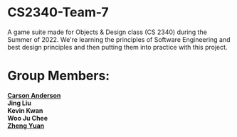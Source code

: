 # CS2340-Team-7
A game suite made for Objects & Design class (CS 2340) during the Summer of 2022. We're learning the principles of Software Engineering and best design principles and then putting them into practice with this project.

<h1>Group Members:</h1>
<p><b> 
<a href="https://majesityreal.github.io/portfolio/" target="_blank">Carson Anderson</a><br/>
Jing Liu<br/>
Kevin Kwan<br/>
Woo Ju Chee<br/>
<a href="https://www.yuanzheng01.com/" target="_blank">Zheng Yuan</a><br/>
</b></p>
